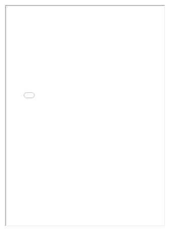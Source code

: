  <iframe src="file:///C:/Users/School%20PC/Documents/dnd%20char%20sheets/chromatic%20setting/map/map/index.html#-690,912.5,2z" title="Map" width="100%" height="700px"></iframe> 